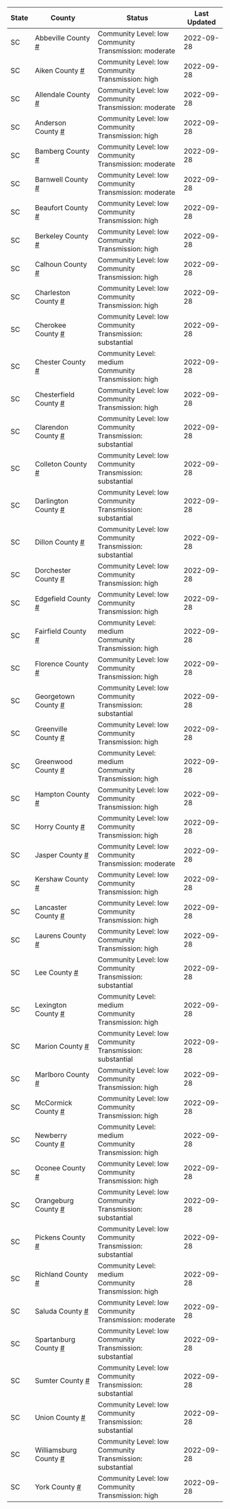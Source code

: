 State | County | Status | Last Updated
--- | --- | --- | --- 
SC | Abbeville County <a href="#abbeville_county">#</a> | <a name="abbeville_county"></a>Community Level: low<br/>Community Transmission: moderate | 2022-09-28
SC | Aiken County <a href="#aiken_county">#</a> | <a name="aiken_county"></a>Community Level: low<br/>Community Transmission: high | 2022-09-28
SC | Allendale County <a href="#allendale_county">#</a> | <a name="allendale_county"></a>Community Level: low<br/>Community Transmission: moderate | 2022-09-28
SC | Anderson County <a href="#anderson_county">#</a> | <a name="anderson_county"></a>Community Level: low<br/>Community Transmission: high | 2022-09-28
SC | Bamberg County <a href="#bamberg_county">#</a> | <a name="bamberg_county"></a>Community Level: low<br/>Community Transmission: moderate | 2022-09-28
SC | Barnwell County <a href="#barnwell_county">#</a> | <a name="barnwell_county"></a>Community Level: low<br/>Community Transmission: moderate | 2022-09-28
SC | Beaufort County <a href="#beaufort_county">#</a> | <a name="beaufort_county"></a>Community Level: low<br/>Community Transmission: high | 2022-09-28
SC | Berkeley County <a href="#berkeley_county">#</a> | <a name="berkeley_county"></a>Community Level: low<br/>Community Transmission: high | 2022-09-28
SC | Calhoun County <a href="#calhoun_county">#</a> | <a name="calhoun_county"></a>Community Level: low<br/>Community Transmission: high | 2022-09-28
SC | Charleston County <a href="#charleston_county">#</a> | <a name="charleston_county"></a>Community Level: low<br/>Community Transmission: high | 2022-09-28
SC | Cherokee County <a href="#cherokee_county">#</a> | <a name="cherokee_county"></a>Community Level: low<br/>Community Transmission: substantial | 2022-09-28
SC | Chester County <a href="#chester_county">#</a> | <a name="chester_county"></a>Community Level: medium<br/>Community Transmission: high | 2022-09-28
SC | Chesterfield County <a href="#chesterfield_county">#</a> | <a name="chesterfield_county"></a>Community Level: low<br/>Community Transmission: high | 2022-09-28
SC | Clarendon County <a href="#clarendon_county">#</a> | <a name="clarendon_county"></a>Community Level: low<br/>Community Transmission: substantial | 2022-09-28
SC | Colleton County <a href="#colleton_county">#</a> | <a name="colleton_county"></a>Community Level: low<br/>Community Transmission: substantial | 2022-09-28
SC | Darlington County <a href="#darlington_county">#</a> | <a name="darlington_county"></a>Community Level: low<br/>Community Transmission: substantial | 2022-09-28
SC | Dillon County <a href="#dillon_county">#</a> | <a name="dillon_county"></a>Community Level: low<br/>Community Transmission: substantial | 2022-09-28
SC | Dorchester County <a href="#dorchester_county">#</a> | <a name="dorchester_county"></a>Community Level: low<br/>Community Transmission: high | 2022-09-28
SC | Edgefield County <a href="#edgefield_county">#</a> | <a name="edgefield_county"></a>Community Level: low<br/>Community Transmission: high | 2022-09-28
SC | Fairfield County <a href="#fairfield_county">#</a> | <a name="fairfield_county"></a>Community Level: medium<br/>Community Transmission: high | 2022-09-28
SC | Florence County <a href="#florence_county">#</a> | <a name="florence_county"></a>Community Level: low<br/>Community Transmission: high | 2022-09-28
SC | Georgetown County <a href="#georgetown_county">#</a> | <a name="georgetown_county"></a>Community Level: low<br/>Community Transmission: substantial | 2022-09-28
SC | Greenville County <a href="#greenville_county">#</a> | <a name="greenville_county"></a>Community Level: low<br/>Community Transmission: high | 2022-09-28
SC | Greenwood County <a href="#greenwood_county">#</a> | <a name="greenwood_county"></a>Community Level: medium<br/>Community Transmission: high | 2022-09-28
SC | Hampton County <a href="#hampton_county">#</a> | <a name="hampton_county"></a>Community Level: low<br/>Community Transmission: high | 2022-09-28
SC | Horry County <a href="#horry_county">#</a> | <a name="horry_county"></a>Community Level: low<br/>Community Transmission: high | 2022-09-28
SC | Jasper County <a href="#jasper_county">#</a> | <a name="jasper_county"></a>Community Level: low<br/>Community Transmission: moderate | 2022-09-28
SC | Kershaw County <a href="#kershaw_county">#</a> | <a name="kershaw_county"></a>Community Level: low<br/>Community Transmission: high | 2022-09-28
SC | Lancaster County <a href="#lancaster_county">#</a> | <a name="lancaster_county"></a>Community Level: low<br/>Community Transmission: high | 2022-09-28
SC | Laurens County <a href="#laurens_county">#</a> | <a name="laurens_county"></a>Community Level: low<br/>Community Transmission: high | 2022-09-28
SC | Lee County <a href="#lee_county">#</a> | <a name="lee_county"></a>Community Level: low<br/>Community Transmission: substantial | 2022-09-28
SC | Lexington County <a href="#lexington_county">#</a> | <a name="lexington_county"></a>Community Level: medium<br/>Community Transmission: high | 2022-09-28
SC | Marion County <a href="#marion_county">#</a> | <a name="marion_county"></a>Community Level: low<br/>Community Transmission: substantial | 2022-09-28
SC | Marlboro County <a href="#marlboro_county">#</a> | <a name="marlboro_county"></a>Community Level: low<br/>Community Transmission: high | 2022-09-28
SC | McCormick County <a href="#mccormick_county">#</a> | <a name="mccormick_county"></a>Community Level: low<br/>Community Transmission: high | 2022-09-28
SC | Newberry County <a href="#newberry_county">#</a> | <a name="newberry_county"></a>Community Level: medium<br/>Community Transmission: high | 2022-09-28
SC | Oconee County <a href="#oconee_county">#</a> | <a name="oconee_county"></a>Community Level: low<br/>Community Transmission: high | 2022-09-28
SC | Orangeburg County <a href="#orangeburg_county">#</a> | <a name="orangeburg_county"></a>Community Level: low<br/>Community Transmission: substantial | 2022-09-28
SC | Pickens County <a href="#pickens_county">#</a> | <a name="pickens_county"></a>Community Level: low<br/>Community Transmission: substantial | 2022-09-28
SC | Richland County <a href="#richland_county">#</a> | <a name="richland_county"></a>Community Level: medium<br/>Community Transmission: high | 2022-09-28
SC | Saluda County <a href="#saluda_county">#</a> | <a name="saluda_county"></a>Community Level: low<br/>Community Transmission: moderate | 2022-09-28
SC | Spartanburg County <a href="#spartanburg_county">#</a> | <a name="spartanburg_county"></a>Community Level: low<br/>Community Transmission: substantial | 2022-09-28
SC | Sumter County <a href="#sumter_county">#</a> | <a name="sumter_county"></a>Community Level: low<br/>Community Transmission: substantial | 2022-09-28
SC | Union County <a href="#union_county">#</a> | <a name="union_county"></a>Community Level: low<br/>Community Transmission: substantial | 2022-09-28
SC | Williamsburg County <a href="#williamsburg_county">#</a> | <a name="williamsburg_county"></a>Community Level: low<br/>Community Transmission: substantial | 2022-09-28
SC | York County <a href="#york_county">#</a> | <a name="york_county"></a>Community Level: low<br/>Community Transmission: high | 2022-09-28

